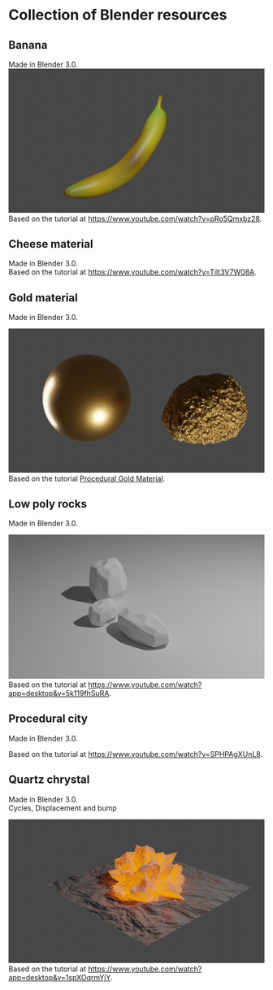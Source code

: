 # Collection of Blender resources


## Banana 
Made in Blender 3.0.  
![Banana](/Banana.png)  
Based on the tutorial at https://www.youtube.com/watch?v=pRo5Qmxbz28.  
   

## Cheese material  
Made in Blender 3.0.  
Based on the tutorial at https://www.youtube.com/watch?v=Tjlt3V7W08A.   
   

## Gold material  
Made in Blender 3.0.  

![Gold material](/Gold_material.png)  
Based on the tutorial [Procedural Gold Material](https://www.youtube.com/watch?v=XXZtuPVTU6o).   


## Low poly rocks  
Made in Blender 3.0.  
   
![Low poly rocks](/Low_poly_rocks.png)  
Based on the tutorial at https://www.youtube.com/watch?app=desktop&v=5k119fhSuRA.  
   
## Procedural city  
Made in Blender 3.0.  
  
Based on the tutorial at https://www.youtube.com/watch?v=SPHPAgXUnL8.  


## Quartz chrystal  
Made in Blender 3.0.  
Cycles, Displacement and bump
   
![Quartz chrystal](/Quartz_chrystal.png)  
Based on the tutorial at https://www.youtube.com/watch?app=desktop&v=1spXOqrmYjY.  
